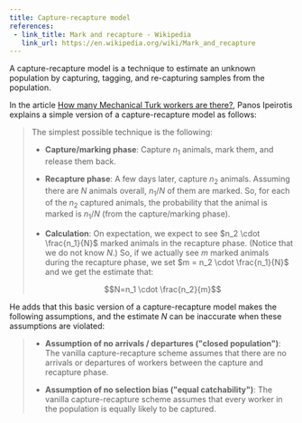 ```yaml
---
title: Capture-recapture model
references:
 - link_title: Mark and recapture - Wikipedia
   link_url: https://en.wikipedia.org/wiki/Mark_and_recapture
---
```

A capture-recapture model is a technique to estimate an unknown
population by capturing, tagging, and re-capturing samples
from the population.

In the article [How many Mechanical Turk workers are there?][1],
Panos Ipeirotis explains a simple version of a capture-recapture
model as follows:

> The simplest possible technique is the following:
>
>  - **Capture/marking phase**: Capture $n_1$ animals, mark them, and release them back.
>
>  - **Recapture phase**: A few days later, capture $n_2$ animals.
> Assuming there are $N$ animals overall, $n_1/N$ of them are marked.
> So, for each of the $n_2$ captured animals, the probability that the
> animal is marked is $n_1/N$ (from the capture/marking phase).
>
>  - **Calculation**: On expectation, we expect to see $n_2 \cdot \frac{n_1}{N}$
> marked animals in the recapture phase. (Notice that we do not
> know $N$.) So, if we actually see $m$ marked animals during the
> recapture phase, we set $m = n_2 \cdot \frac{n_1}{N}$ and we get the estimate that:
>
> $$N=n_1 \cdot \frac{n_2}{m}$$

He adds that this basic version of a capture-recapture model makes
the following assumptions, and the estimate $N$ can be inaccurate
when these assumptions are violated:

> - **Assumption of no arrivals / departures ("closed population")**:
> The vanilla capture-recapture scheme assumes that there are no
> arrivals or departures of workers between the capture and recapture phase.
>
> - **Assumption of no selection bias ("equal catchability")**: The
> vanilla capture-recapture scheme assumes that every worker in
> the population is equally likely to be captured.

[1]: http://www.behind-the-enemy-lines.com/2018/01/how-many-mechanical-turk-workers-are.html